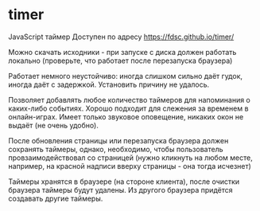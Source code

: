 # timer

JavaScript таймер
Доступен по адресу
https://fdsc.github.io/timer/

Можно скачать исходники - при запуске с диска должен работать локально (проверьте, что работает после перезапуска браузера)

Работает немного неустойчиво: иногда слишком сильно даёт гудок, иногда даёт с задержкой. Установить причину не удалось.


Позволяет добавлять любое количество таймеров для напоминания о каких-либо событиях. Хорошо подходит для слежения за временем в онлайн-играх.
Имеет только звуковое оповещение, никаких окон не выдаёт (не очень удобно).

После обновления страницы или перезапуска браузера должен сохранять таймеры, однако, необходимо, чтобы пользователь провзаимодействовал со страницей (нужно кликнуть на любом месте, например, на красной надписи вверху страницы - она тогда исчезнет)

Таймеры хранятся в браузере (на стороне клиента), после очистки браузера таймеры будут удалены.
Из другого браузера придётся создавать другие таймеры.
